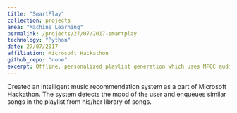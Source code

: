 ```yaml
---
title: "SmartPlay"
collection: projects
area: "Machine Learning"
permalink: /projects/27/07/2017-smartplay
technology: "Python"
date: 27/07/2017
affiliation: Microsoft Hackathon
github_repo: "none"
excerpt: Offline, personalized playlist generation which uses MFCC audio features of a song to get the mood of the song using a pretrained model to enqueue it in Now Playing list.
---
```


Created an intelligent music recommendation system as a part of Microsoft Hackathon. The system detects the mood of the user and enqueues similar songs in the playlist from his/her library of songs.